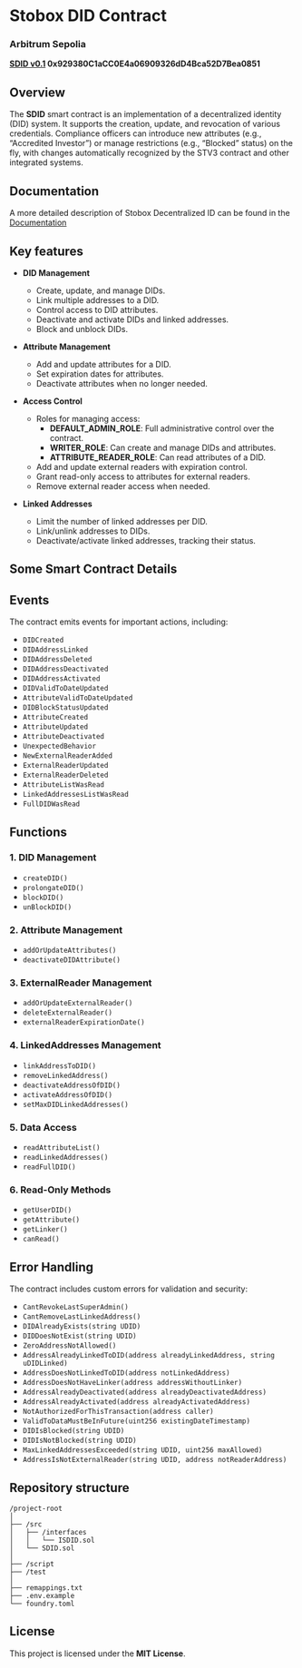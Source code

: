# Stobox DID Contract

### Arbitrum Sepolia

**[SDID v0.1](https://sepolia.arbiscan.io/address/0x929380C1aCC0E4a06909326dD4Bca52D7Bea0851#code) 0x929380C1aCC0E4a06909326dD4Bca52D7Bea0851**

## Overview
The **SDID** smart contract is an implementation of a decentralized identity (DID) system. It supports the creation, update, and revocation of various credentials. Compliance officers can introduce new attributes (e.g., “Accredited Investor”) or manage restrictions (e.g., “Blocked” status) on the fly, with changes automatically recognized by the STV3 contract and other integrated systems.

## Documentation 
A more detailed description of Stobox Decentralized ID can be found in the [Documentation](https://docs.stobox.io/products-and-services/stobox-did) 

## Key features
- **DID Management**
  - Create, update, and manage DIDs.
  - Link multiple addresses to a DID.
  - Control access to DID attributes.
  - Deactivate and activate DIDs and linked addresses.
  - Block and unblock DIDs.
  
- **Attribute Management**
  - Add and update attributes for a DID.
  - Set expiration dates for attributes.
  - Deactivate attributes when no longer needed.

- **Access Control**
  - Roles for managing access:
    - **DEFAULT_ADMIN_ROLE**: Full administrative control over the contract.
    - **WRITER_ROLE**: Can create and manage DIDs and attributes.
    - **ATTRIBUTE_READER_ROLE**: Can read attributes of a DID.
  - Add and update external readers with expiration control.
  - Grant read-only access to attributes for external readers.
  - Remove external reader access when needed.

- **Linked Addresses**
  - Limit the number of linked addresses per DID.
  - Link/unlink addresses to DIDs.
  - Deactivate/activate linked addresses, tracking their status.

## Some Smart Contract Details

## Events
The contract emits events for important actions, including:

- `DIDCreated`
- `DIDAddressLinked`
- `DIDAddressDeleted`
- `DIDAddressDeactivated`
- `DIDAddressActivated`
- `DIDValidToDateUpdated`
- `AttributeValidToDateUpdated`
- `DIDBlockStatusUpdated`
- `AttributeCreated`
- `AttributeUpdated`
- `AttributeDeactivated`
- `UnexpectedBehavior`
- `NewExternalReaderAdded`
- `ExternalReaderUpdated`
- `ExternalReaderDeleted`
- `AttributeListWasRead`
- `LinkedAddressesListWasRead`
- `FullDIDWasRead`

## Functions

### 1. DID Management
- `createDID()`
- `prolongateDID()`
- `blockDID()`
- `unBlockDID()`

### 2. Attribute Management
- `addOrUpdateAttributes()`
- `deactivateDIDAttribute()`

### 3. ExternalReader Management
- `addOrUpdateExternalReader()`
- `deleteExternalReader()`
- `externalReaderExpirationDate()`

### 4. LinkedAddresses Management
- `linkAddressToDID()`
- `removeLinkedAddress()`
- `deactivateAddressOfDID()`
- `activateAddressOfDID()`
- `setMaxDIDLinkedAddresses()`

### 5. Data Access
- `readAttributeList()`
- `readLinkedAddresses()`
- `readFullDID()`

### 6. Read-Only Methods
- `getUserDID()`
- `getAttribute()`
- `getLinker()`
- `canRead()`

## Error Handling
The contract includes custom errors for validation and security:
- `CantRevokeLastSuperAdmin()`
- `CantRemoveLastLinkedAddress()`
- `DIDAlreadyExists(string UDID)`
- `DIDDoesNotExist(string UDID)`
- `ZeroAddressNotAllowed()`
- `AddressAlreadyLinkedToDID(address alreadyLinkedAddress, string uDIDLinked)`
- `AddressDoesNotLinkedToDID(address notLinkedAddress)`
- `AddressDoesNotHaveLinker(address addressWithoutLinker)`
- `AddressAlreadyDeactivated(address alreadyDeactivatedAddress)`
- `AddressAlreadyActivated(address alreadyActivatedAddress)`
- `NotAuthorizedForThisTransaction(address caller)`
- `ValidToDataMustBeInFuture(uint256 existingDateTimestamp)`
- `DIDIsBlocked(string UDID)`
- `DIDIsNotBlocked(string UDID)`
- `MaxLinkedAddressesExceeded(string UDID, uint256 maxAllowed)`
- `AddressIsNotExternalReader(string UDID, address notReaderAddress)`

## Repository structure
```
/project-root
│
├── /src
│   ├── /interfaces
│   │   └── ISDID.sol
│   └── SDID.sol
│
├── /script
├── /test
│
├── remappings.txt
├── .env.example
└── foundry.toml
```

## License
This project is licensed under the **MIT License**.

